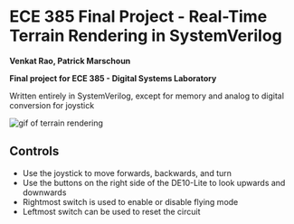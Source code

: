 # ECE 385 Final Project - Real-Time Terrain Rendering in SystemVerilog

**Venkat Rao, Patrick Marschoun**

**Final project for ECE 385 - Digital Systems Laboratory**

Written entirely in SystemVerilog, except for memory and analog to digital conversion for joystick

![gif of terrain rendering](demo.gif)

## Controls

 - Use the joystick to move forwards, backwards, and turn
 - Use the buttons on the right side of the DE10-Lite to look upwards and downwards
 - Rightmost switch is used to enable or disable flying mode
 - Leftmost switch can be used to reset the circuit
